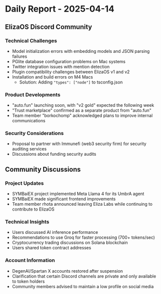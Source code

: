 # Daily Report - 2025-04-14

## ElizaOS Discord Community

### Technical Challenges

- Model initialization errors with embedding models and JSON parsing failures
- PGlite database configuration problems on Mac systems
- Twitter integration issues with mention detection
- Plugin compatibility challenges between ElizaOS v1 and v2
- Installation and build errors on M4 Macs
  - Solution: Adding `"types": ["node"]` to tsconfig.json

### Product Developments

- "auto.fun" launching soon, with "v2 gold" expected the following week
- "Trust marketplace" confirmed as a separate product from "auto.fun"
- Team member "borkochomp" acknowledged plans to improve internal communications

### Security Considerations

- Proposal to partner with Immunefi (web3 security firm) for security auditing services
- Discussions about funding security audits

## Community Discussions

### Project Updates

- SYMBaiEX project implemented Meta Llama 4 for its UmbrA agent
- SYMBaiEX made significant frontend improvements
- Team member rhota announced leaving Eliza Labs while continuing to contribute to ElizaOS

### Technical Insights

- Users discussed AI inference performance
- Recommendations to use Groq for faster processing (700+ tokens/sec)
- Cryptocurrency trading discussions on Solana blockchain
- Users shared token contract addresses

### Account Information

- DegenAI/Spartan X accounts restored after suspension
- Clarification that certain Discord channels are private and only available to token holders
- Community members advised to maintain a low profile on social media
